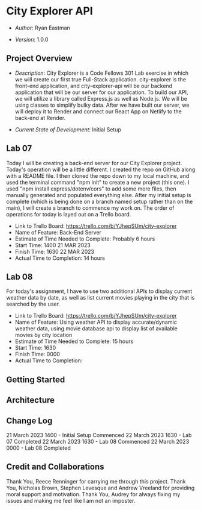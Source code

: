 # City Explorer API

* *Author*: Ryan Eastman

* *Version*: 1.0.0

## Project Overview

* *Description*: City Explorer is a Code Fellows 301 Lab exercise in which we will create our first true Full-Stack application. city-explorer is the front-end application, and city-explorer-api will be our backend application that will be our server for our application. To build our API, we will utilize a library called Express.js as well as Node.js. We will be using classes to simplify bulky data. After we have built our server, we will deploy it to Render and connect our React App on Netlify to the back-end at Render.

* *Current State of Development*: Initial Setup

## Lab 07

Today I will be creating a back-end server for our City Explorer project. Today's operation will be a little different. I created the repo on GitHub along with a README file. I then cloned the repo down to my local machine, and used the terminal command "npm init" to create a new project (this one). I used "npm install express/dotenv/cors" to add some more files, then manually generated and populated everything else. After my initial setup is complete (which is being done on a branch named setup rather than on the main), I will create a branch to commence my work on. The order of operations for today is layed out on a Trello board.

* Link to Trello Board: https://trello.com/b/YJhepSUm/city-explorer
* Name of Feature: Back-End Server
* Estimate of Time Needed to Complete: Probably 6 hours
* Start Time: 1400 21 MAR 2023
* Finish Time: 1630 22 MAR 2023
* Actual Time to Completion: 14 hours

## Lab 08

For today's assignment, I have to use two additional APIs to display current weather data by date, as well as list current movies playing in the city that is searched by the user.

* Link to Trello Board: https://trello.com/b/YJhepSUm/city-explorer
* Name of Feature: Using weather API to display accurate/dynamic weather data, using movie database api to display list of available movies by city location
* Estimate of Time Needed to Complete: 15 hours
* Start Time: 1630
* Finish Time: 0000
* Actual Time to Completion:

## Getting Started

## Architecture

## Change Log

21 March 2023 1400 - Initial Setup Commenced
22 March 2023 1630 - Lab 07 Completed
22 March 2023 1630 - Lab 08 Commenced
22 March 2023 0000 - Lab 08 Completed

## Credit and Collaborations

Thank You, Reece Renninger for carrying me through this project.
Thank You, Nicholas Brown, Stephen Levesque and Andrew Vreeland for providing moral support and motivation.
Thank You, Audrey for always fixing my issues and making me feel like I am not an imposter.
